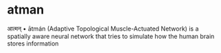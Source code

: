 # atman
आत्मन् • ātmán (Adaptive Topological Muscle-Actuated Network) is a spatially aware neural network that tries to simulate how the human brain stores information
